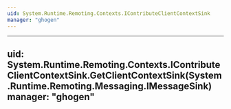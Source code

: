 ```yaml
---
uid: System.Runtime.Remoting.Contexts.IContributeClientContextSink
manager: "ghogen"
---
```


---
uid: System.Runtime.Remoting.Contexts.IContributeClientContextSink.GetClientContextSink(System.Runtime.Remoting.Messaging.IMessageSink)
manager: "ghogen"
---
